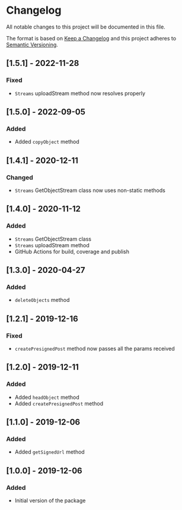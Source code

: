 # Changelog

All notable changes to this project will be documented in this file.

The format is based on [Keep a Changelog](http://keepachangelog.com/en/1.0.0/)
and this project adheres to [Semantic Versioning](http://semver.org/spec/v2.0.0.html).

## [1.5.1] - 2022-11-28
### Fixed
- `Streams` uploadStream method now resolves properly

## [1.5.0] - 2022-09-05
### Added
- Added `copyObject` method

## [1.4.1] - 2020-12-11
### Changed
- `Streams` GetObjectStream class now uses non-static methods

## [1.4.0] - 2020-11-12
### Added
- `Streams` GetObjectStream class
- `Streams` uploadStream method
- GitHub Actions for build, coverage and publish

## [1.3.0] - 2020-04-27
### Added
- `deleteObjects` method

## [1.2.1] - 2019-12-16
### Fixed
- `createPresignedPost` method now passes all the params received

## [1.2.0] - 2019-12-11
### Added
- Added `headObject` method
- Added `createPresignedPost` method

## [1.1.0] - 2019-12-06
### Added
- Added `getSignedUrl` method

## [1.0.0] - 2019-12-06
### Added
- Initial version of the package
